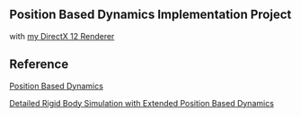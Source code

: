 ## Position Based Dynamics Implementation Project
with [my DirectX 12 Renderer](https://github.com/CleftObsidian/DirectX12_Renderer)

## Reference
[Position Based Dynamics](https://matthias-research.github.io/pages/publications/posBasedDyn.pdf)

[Detailed Rigid Body Simulation with Extended Position Based Dynamics](https://matthias-research.github.io/pages/publications/PBDBodies.pdf)
